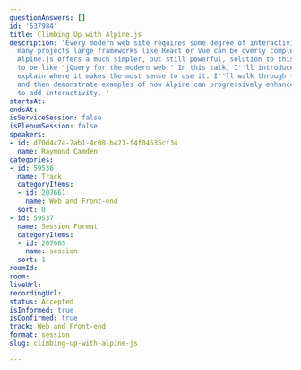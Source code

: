 ```yaml
---
questionAnswers: []
id: '537984'
title: Climbing Up with Alpine.js
description: 'Every modern web site requires some degree of interactivity, but for
  many projects large frameworks like React or Vue can be overly complex and unnecessary.
  Alpine.js offers a much simpler, but still powerful, solution to this that aims
  to be like "jQuery for the modern web." In this talk, I''ll introduce Alpine and
  explain where it makes the most sense to use it. I''ll walk through the basic syntax
  and then demonstrate examples of how Alpine can progressively enhance web pages
  to add interactivity. '
startsAt: 
endsAt: 
isServiceSession: false
isPlenumSession: false
speakers:
- id: d70d4c74-7ab1-4c08-b421-f4f04535cf34
  name: Raymond Camden
categories:
- id: 59536
  name: Track
  categoryItems:
  - id: 207661
    name: Web and Front-end
  sort: 0
- id: 59537
  name: Session Format
  categoryItems:
  - id: 207665
    name: session
  sort: 1
roomId: 
room: 
liveUrl: 
recordingUrl: 
status: Accepted
isInformed: true
isConfirmed: true
track: Web and Front-end
format: session
slug: climbing-up-with-alpine-js

---
```

